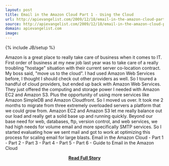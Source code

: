 ```yaml
---
layout: post
title: Email in the Amazon Cloud Part 1 - Using the Cloud
url: http://apievangelist.com/2009/12/18/email-in-the-amazon-cloud-part-1-using-the-cloud/
source: http://apievangelist.com/2009/12/18/email-in-the-amazon-cloud-part-1-using-the-cloud/
domain: apievangelist.com
image: 
---
```

{% include JB/setup %}<p>Amazon is a great place to really take care of business when it comes to IT. First order of business at my new job last year was to take care of a really troubling "hostage" situation with their current server co-location contract. My boss said, "move us to the cloud". I had used Amazon Web Services before, I thought I should check out other providers as well. So I toured a handful of cloud providers, but ended up back with Amazon Web Services.
They just offered the computing and storage power I needed with Amazon EC2 and Amazon S3. Plus the opportunity of using more services like Amazon SimpleDB and Amazon Cloudfront.
So I moved us over. It took me 2 months to migrate from three extremely overloaded servers a platform that we could grow from. Amazon EC2 and Amazon S3 let me really balance out our load and really get a solid base up and running quickly.
Beyond our base need for web, databases, ftp, version control, and web services, we had high needs for volume email and more specifically SMTP services.
So I started evaluating how we sent mail and got to work at optimizing this process for scaling email for large blasts.
Email in the Amazon Cloud - Part 1 - Part 2 - Part 3 - Part 4 - Part 5 - Part 6 - Guide to Email in the Amazon Cloud
</p>
<center><p><a href="http://apievangelist.com/2009/12/18/email-in-the-amazon-cloud-part-1-using-the-cloud/" style='padding:25px; font-sze:18px; font-weight: bold;'>Read Full Story</a></p></center>

